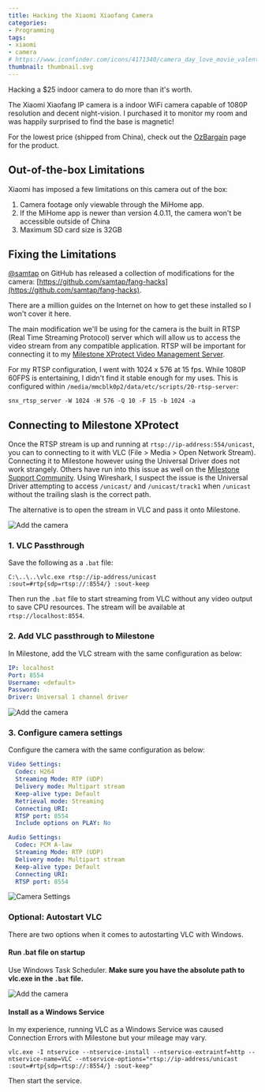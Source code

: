 ```yaml
---
title: Hacking the Xiaomi Xiaofang Camera
categories:
- Programming
tags:
- xiaomi
- camera
# https://www.iconfinder.com/icons/4171340/camera_day_love_movie_valentine_valentines_video_icon
thumbnail: thumbnail.svg
---
```


Hacking a $25 indoor camera to do more than it's worth.

<!-- more -->

The Xiaomi Xiaofang IP camera is a indoor WiFi camera capable of 1080P resolution and decent night-vision. I purchased it to monitor my room and was happily surprised to find the base is magnetic!

For the lowest price (shipped from China), check out the [OzBargain](https://www.ozbargain.com.au/product/xiaomi-xiaofang) page for the product.

## Out-of-the-box Limitations

Xiaomi has imposed a few limitations on this camera out of the box:

1. Camera footage only viewable through the MiHome app.
2. If the MiHome app is newer than version 4.0.11, the camera won't be accessible outside of China
3. Maximum SD card size is 32GB

## Fixing the Limitations

[@samtap](https://github.com/samtap) on GitHub has released a collection of modifications for the camera: [https://github.com/samtap/fang-hacks](https://github.com/samtap/fang-hacks).

There are a million guides on the Internet on how to get these installed so I won't cover it here.

The main modification we'll be using for the camera is the built in RTSP (Real Time Streaming Protocol) server which will allow us to access the video stream from any compatible application. RTSP will be important for connecting it to my [Milestone XProtect Video Management Server](/home-security-cameras).

For my RTSP configuration, I went with 1024 x 576 at 15 fps. While 1080P 60FPS is entertaining, I didn't find it stable enough for my uses. This is configured within `/media/mmcblk0p2/data/etc/scripts/20-rtsp-server`:

```text
snx_rtsp_server -W 1024 -H 576 -Q 10 -F 15 -b 1024 -a
```

## Connecting to Milestone XProtect

Once the RTSP stream is up and running at `rtsp://ip-address:554/unicast`, you can to connecting to it with VLC (File > Media > Open Network Stream). Connecting it to Milestone however using the Universal Driver does not work strangely. Others have run into this issue as well on the [Milestone Support Community](https://force.milestonesys.com/support/MccSupportCommunity?id=9060O000000Xb0UQAS). Using Wireshark, I suspect the issue is the Universal Driver attempting to access `/unicast/` and `/unicast/track1` when `/unicast` without the trailing slash is the correct path.

The alternative is to open the stream in VLC and pass it onto Milestone.

![Add the camera](/camera-stream.PNG)

### 1. VLC Passthrough

Save the following as a `.bat` file:

```shell-session
C:\..\..\vlc.exe rtsp://ip-address/unicast :sout=#rtp{sdp=rtsp://:8554/} :sout-keep
```

Then run the `.bat` file to start streaming from VLC without any video output to save CPU resources. The stream will be available at `rtsp://localhost:8554`.

### 2. Add VLC passthrough to Milestone

In Milestone, add the VLC stream with the same configuration as below:

```yaml
IP: localhost
Port: 8554
Username: <default>
Password:
Driver: Universal 1 channel driver
```

![Add the camera](/add-camera.PNG)

### 3. Configure camera settings

Configure the camera with the same configuration as below:

```yaml
Video Settings:
  Codec: H264
  Streaming Mode: RTP (UDP)
  Delivery mode: Multipart stream
  Keep-alive type: Default
  Retrieval mode: Streaming
  Connecting URI:
  RTSP port: 8554
  Include options on PLAY: No

Audio Settings:
  Codec: PCM A-law
  Streaming Mode: RTP (UDP)
  Delivery mode: Multipart stream
  Keep-alive type: Default
  Connecting URI:
  RTSP port: 8554
```

![Camera Settings](/camera-settings.PNG)

### Optional: Autostart VLC

There are two options when it comes to autostarting VLC with Windows.

#### Run .bat file on startup

Use Windows Task Scheduler. **Make sure you have the absolute path to vlc.exe in the `.bat` file.**

![Add the camera](/task-scheduler.PNG)

#### Install as a Windows Service

In my experience, running VLC as a Windows Service was caused Connection Errors with Milestone but your mileage may vary.

```shell-session
vlc.exe -I ntservice --ntservice-install --ntservice-extraintf=http --ntservice-name=VLC --ntservice-options="rtsp://ip-address/unicast :sout=#rtp{sdp=rtsp://:8554/} :sout-keep"
```

Then start the service.
